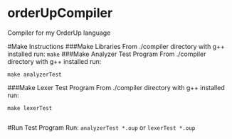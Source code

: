 # orderUpCompiler
Compiler for my OrderUp language

#Make Instructions
###Make Libraries
  From ./compiler directory with g++ installed run:
    ```
    make
    ```
###Make Analyzer Test Program
From ./compiler directory with g++ installed run:
  ```
  make analyzerTest
  ```

###Make Lexer Test Program
From ./compiler directory with g++ installed run:
  ```
  make lexerTest


  ```
#Run Test Program
Run: ```analyzerTest *.oup``` or ```lexerTest *.oup```
